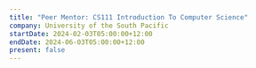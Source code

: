 ```yaml
---
title: "Peer Mentor: CS111 Introduction To Computer Science"
company: University of the South Pacific
startDate: 2024-02-03T05:00:00+12:00
endDate: 2024-06-03T05:00:00+12:00
present: false
---
```

